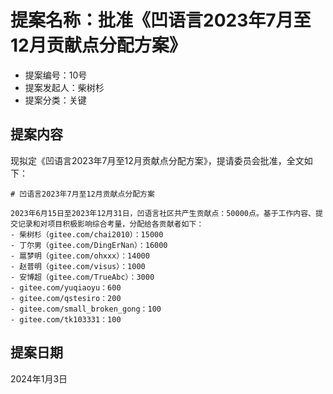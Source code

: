# 提案名称：批准《凹语言2023年7月至12月贡献点分配方案》

- 提案编号：10号
- 提案发起人：柴树杉
- 提案分类：关键

## 提案内容

现拟定《凹语言2023年7月至12月贡献点分配方案》，提请委员会批准，全文如下：

```
# 凹语言2023年7月至12月贡献点分配方案

2023年6月15日至2023年12月31日，凹语言社区共产生贡献点：50000点。基于工作内容、提交记录和对项目积极影响综合考量，分配给各贡献者如下：
- 柴树杉（gitee.com/chai2010）：15000
- 丁尔男（gitee.com/DingErNan）：16000
- 扈梦明（gitee.com/ohxxx）：14000
- 赵普明（gitee.com/visus）：1000
- 安博超（gitee.com/TrueAbc）：3000
- gitee.com/yuqiaoyu：600
- gitee.com/qstesiro：200
- gitee.com/small_broken_gong：100
- gitee.com/tk103331：100
```

## 提案日期

2024年1月3日

